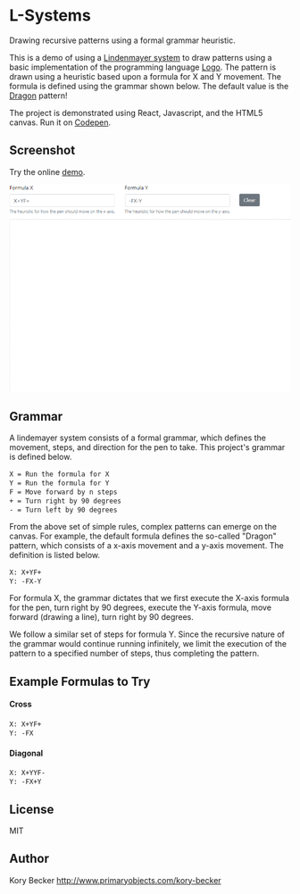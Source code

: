 L-Systems
===========

Drawing recursive patterns using a formal grammar heuristic.

This is a demo of using a [Lindenmayer system](https://en.wikipedia.org/wiki/L-system) to draw patterns using a basic implementation of the programming language [Logo](https://en.wikipedia.org/wiki/Logo_(programming_language)). The pattern is drawn using a heuristic based upon a formula for X and Y movement. The formula is defined using the grammar shown below. The default value is the [Dragon](https://en.wikipedia.org/wiki/L-system#Example_6:_Dragon_curve) pattern!

The project is demonstrated using React, Javascript, and the HTML5 canvas. Run it on [Codepen](https://codepen.io/anon/pen/GLjOOe).

## Screenshot

Try the online [demo](http://primaryobjects.github.io/lsystems/).

![Screenshot](https://raw.githubusercontent.com/primaryobjects/lsystems/master/screenshot.gif)

## Grammar

A lindemayer system consists of a formal grammar, which defines the movement, steps, and direction for the pen to take. This project's grammar is defined below.

```
X = Run the formula for X
Y = Run the formula for Y
F = Move forward by n steps
+ = Turn right by 90 degrees
- = Turn left by 90 degrees
```

From the above set of simple rules, complex patterns can emerge on the canvas. For example, the default formula defines the so-called "Dragon" pattern, which consists of a x-axis movement and a y-axis movement. The definition is listed below.

```
X: X+YF+
Y: -FX-Y
```

For formula X, the grammar dictates that we first execute the X-axis formula for the pen, turn right by 90 degrees, execute the Y-axis formula, move forward (drawing a line), turn right by 90 degrees.

We follow a similar set of steps for formula Y. Since the recursive nature of the grammar would continue running infinitely, we limit the execution of the pattern to a specified number of steps, thus completing the pattern.

## Example Formulas to Try

#### Cross

```
X: X+YF+
Y: -FX
```

#### Diagonal

```
X: X+YYF-
Y: -FX+Y
```

## License

MIT

## Author

Kory Becker
http://www.primaryobjects.com/kory-becker